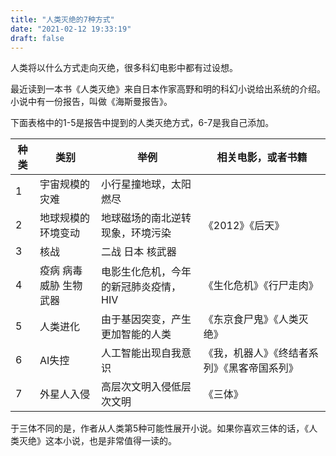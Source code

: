 ```yaml
---
title: "人类灭绝的7种方式"
date: "2021-02-12 19:33:19"
draft: false
---
```


人类将以什么方式走向灭绝，很多科幻电影中都有过设想。

最近读到一本书《人类灭绝》来自日本作家高野和明的科幻小说给出系统的介绍。小说中有一份报告，叫做《海斯曼报告》。

下面表格中的1-5是报告中提到的人类灭绝方式，6-7是我自己添加。

| 种类 | 类别 | 举例 | 相关电影，或者书籍 |
| --- | --- | --- | --- |
| 1 | 宇宙规模的灾难 | 小行星撞地球，太阳燃尽 |  |
| 2 | 地球规模的环境变动 | 地球磁场的南北逆转现象，环境污染 | 《2012》《后天》 |
| 3 | 核战 | 二战 日本 核武器 |  |
| 4 | 疫病 病毒威胁 生物武器 | 电影生化危机，今年的新冠肺炎疫情，HIV | 《生化危机》《行尸走肉》 |
| 5 | 人类进化 | 由于基因突变，产生更加智能的人类 | 《东京食尸鬼》《人类灭绝》 |
| 6 | AI失控 | 人工智能出现自我意识 | 《我，机器人》《终结者系列》《黑客帝国系列》 |
| 7 | 外星人入侵 | 高层次文明入侵低层次文明 | 《三体》 |


于三体不同的是，作者从人类第5种可能性展开小说。如果你喜欢三体的话，《人类灭绝》这本小说，也是非常值得一读的。

